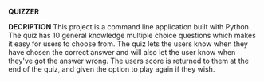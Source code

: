 **QUIZZER**

**DECRIPTION**
This project is a command line application built with Python. The quiz has 10 general knowledge multiple choice questions which makes it easy for users to choose from. The quiz lets the users know when they have chosen the correct answer and will also let the user know when they've got the answer wrong. The users score is returned to them at the end of the quiz, and given the option to play again if they wish.

